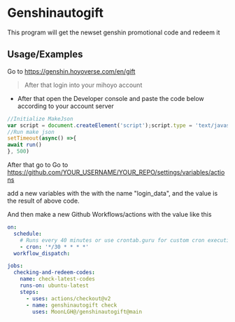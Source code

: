 
# Genshinautogift

This program will get the newset genshin promotional code and redeem it


## Usage/Examples
Go to https://genshin.hoyoverse.com/en/gift 
> After that login into your mihoyo account
- After that open the Developer console and paste the code below according to your account server



```js
//Initialize MakeJson
var script = document.createElement('script');script.type = 'text/javascript';script.src = 'https://cdn.jsdelivr.net/gh/gamersindo1223/genshinautogift@latest/js/makejson.min.js';document.head.appendChild(script);
//Run make json
setTimeout(async() =>{
await run()
}, 500)
```
After that go to 
Go to https://github.com/YOUR_USERNAME/YOUR_REPO/settings/variables/actions

add a new variables with the with the name "login_data", and the value is the result of above code.

And then make a new Github Workflows/actions with the value like this
```yml
on:
  schedule:
    # Runs every 40 minutes or use crontab.guru for custom cron execution
    - cron: '*/30 * * * *'
  workflow_dispatch:

jobs:
  checking-and-redeem-codes:
    name: check-latest-codes
    runs-on: ubuntu-latest
    steps:
      - uses: actions/checkout@v2
      - name: genshinautogift check
        uses: MoonLGH@/genshinautogift@main
 ```
